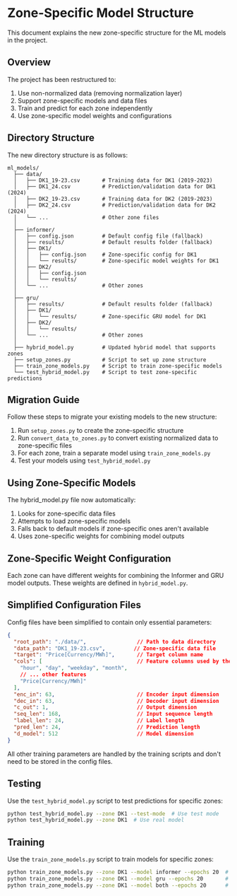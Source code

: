 # Zone-Specific Model Structure

This document explains the new zone-specific structure for the ML models in the project.

## Overview

The project has been restructured to:

1. Use non-normalized data (removing normalization layer)
2. Support zone-specific models and data files
3. Train and predict for each zone independently
4. Use zone-specific model weights and configurations

## Directory Structure

The new directory structure is as follows:

```
ml_models/
  ├── data/
  │   ├── DK1_19-23.csv       # Training data for DK1 (2019-2023)
  │   ├── DK1_24.csv          # Prediction/validation data for DK1 (2024)
  │   ├── DK2_19-23.csv       # Training data for DK2 (2019-2023)
  │   ├── DK2_24.csv          # Prediction/validation data for DK2 (2024)
  │   └── ...                 # Other zone files
  │
  ├── informer/
  │   ├── config.json         # Default config file (fallback)
  │   ├── results/            # Default results folder (fallback)
  │   ├── DK1/               
  │   │   ├── config.json     # Zone-specific config for DK1
  │   │   └── results/        # Zone-specific model weights for DK1
  │   ├── DK2/
  │   │   ├── config.json
  │   │   └── results/
  │   └── ...                 # Other zones
  │
  ├── gru/
  │   ├── results/            # Default results folder (fallback)
  │   ├── DK1/
  │   │   └── results/        # Zone-specific GRU model for DK1
  │   ├── DK2/
  │   │   └── results/
  │   └── ...                 # Other zones
  │
  ├── hybrid_model.py         # Updated hybrid model that supports zones
  ├── setup_zones.py          # Script to set up zone structure
  ├── train_zone_models.py    # Script to train zone-specific models
  └── test_hybrid_model.py    # Script to test zone-specific predictions
```

## Migration Guide

Follow these steps to migrate your existing models to the new structure:

1. Run `setup_zones.py` to create the zone-specific structure
2. Run `convert_data_to_zones.py` to convert existing normalized data to zone-specific files
3. For each zone, train a separate model using `train_zone_models.py`
4. Test your models using `test_hybrid_model.py`

## Using Zone-Specific Models

The hybrid_model.py file now automatically:

1. Looks for zone-specific data files
2. Attempts to load zone-specific models
3. Falls back to default models if zone-specific ones aren't available
4. Uses zone-specific weights for combining model outputs

## Zone-Specific Weight Configuration

Each zone can have different weights for combining the Informer and GRU model outputs. These weights are defined in `hybrid_model.py`.

## Simplified Configuration Files

Config files have been simplified to contain only essential parameters:

```json
{
  "root_path": "./data/",                // Path to data directory
  "data_path": "DK1_19-23.csv",         // Zone-specific data file
  "target": "Price[Currency/MWh]",       // Target column name
  "cols": [                              // Feature columns used by the model
    "hour", "day", "weekday", "month",
    // ... other features
    "Price[Currency/MWh]"
  ],
  "enc_in": 63,                          // Encoder input dimension
  "dec_in": 63,                          // Decoder input dimension
  "c_out": 1,                            // Output dimension
  "seq_len": 168,                        // Input sequence length
  "label_len": 24,                       // Label length
  "pred_len": 24,                        // Prediction length
  "d_model": 512                         // Model dimension
}
```

All other training parameters are handled by the training scripts and don't need to be stored in the config files.

## Testing

Use the `test_hybrid_model.py` script to test predictions for specific zones:

```bash
python test_hybrid_model.py --zone DK1 --test-mode  # Use test mode
python test_hybrid_model.py --zone DK1  # Use real model
```

## Training

Use the `train_zone_models.py` script to train models for specific zones:

```bash
python train_zone_models.py --zone DK1 --model informer --epochs 20  # Train Informer
python train_zone_models.py --zone DK1 --model gru --epochs 20       # Train GRU
python train_zone_models.py --zone DK1 --model both --epochs 20      # Train both
```
